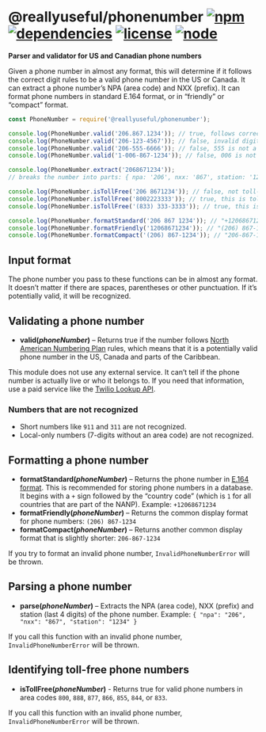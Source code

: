 # @reallyuseful/phonenumber [![npm](https://img.shields.io/npm/v/@reallyuseful/phonenumber.svg)](https://www.npmjs.com/package/@reallyuseful/phonenumber) [![dependencies](https://img.shields.io/david/natesilva/phonenumber.svg)](https://www.npmjs.com/package/@reallyuseful/phonenumber) [![license](https://img.shields.io/github/license/natesilva/phonenumber.svg)](https://github.com/natesilva/phonenumber/blob/master/LICENSE) [![node](https://img.shields.io/node/v/@reallyuseful/phonenumber.svg)](https://www.npmjs.com/package/@reallyuseful/phonenumber)

**Parser and validator for US and Canadian phone numbers**

Given a phone number in almost any format, this will determine if it follows the correct digit rules to be a valid phone number in the US or Canada. It can extract a phone number’s NPA (area code) and NXX (prefix). It can format phone numbers in standard E.164 format, or in “friendly” or “compact” format.

```javascript
const PhoneNumber = require('@reallyuseful/phonenumber');

console.log(PhoneNumber.valid('206.867.1234')); // true, follows correct digit pattern
console.log(PhoneNumber.valid('206-123-4567')); // false, invalid digit pattern
console.log(PhoneNumber.valid('206-555-6666')); // false, 555 is not a valid NXX
console.log(PhoneNumber.valid('1-006-867-1234')); // false, 006 is not a valid NPA

console.log(PhoneNumber.extract('2068671234'));
// breaks the number into parts: { npa: '206', nxx: '867', station: '1234' }

console.log(PhoneNumber.isTollFree('206 8671234')); // false, not toll-free
console.log(PhoneNumber.isTollFree('8002223333')); // true, this is toll-free
console.log(PhoneNumber.isTollFree('(833) 333-3333')); // true, this is toll-free

console.log(PhoneNumber.formatStandard('206 867 1234')); // "+12068671234" (E.164 format)
console.log(PhoneNumber.formatFriendly('12068671234')); // "(206) 867-1234"
console.log(PhoneNumber.formatCompact('(206) 867-1234')); // "206-867-1234"
```

## Input format

The phone number you pass to these functions can be in almost any format. It doesn’t matter if there are spaces, parentheses or other punctuation. If it’s potentially valid, it will be recognized.

## Validating a phone number

- **valid(_phoneNumber_)** – Returns true if the number follows [North American Numbering Plan](https://en.wikipedia.org/wiki/North_American_Numbering_Plan) rules, which means that it is a potentially valid phone number in the US, Canada and parts of the Caribbean.

This module does not use any external service. It can’t tell if the phone number is actually live or who it belongs to. If you need that information, use a paid service like the [Twilio Lookup API](https://www.twilio.com/lookup).

### Numbers that are not recognized

- Short numbers like `911` and `311` are not recognized.
- Local-only numbers (7-digits without an area code) are not recognized.

## Formatting a phone number

- **formatStandard(_phoneNumber_)** – Returns the phone number in [E.164 format](https://en.wikipedia.org/wiki/E.164). This is recommended for storing phone numbers in a database. It begins with a `+` sign followed by the “country code” (which is `1` for all countries that are part of the NANP). Example: `+12068671234`
- **formatFriendly(_phoneNumber_)** – Returns the common display format for phone numbers: `(206) 867-1234`
- **formatCompact(_phoneNumber_)** – Returns another common display format that is slightly shorter: `206-867-1234`

If you try to format an invalid phone number, `InvalidPhoneNumberError` will be thrown.

## Parsing a phone number

- **parse(_phoneNumber_)** – Extracts the NPA (area code), NXX (prefix) and station (last 4 digits) of the phone number. Example: `{ "npa": "206", "nxx": "867", "station": "1234" }`

If you call this function with an invalid phone number, `InvalidPhoneNumberError` will be thrown.

## Identifying toll-free phone numbers

- **isTollFree(_phoneNumber_)** - Returns true for valid phone numbers in area codes `800`, `888`, `877`, `866`, `855`, `844`, or `833`.

If you call this function with an invalid phone number, `InvalidPhoneNumberError` will be thrown.
